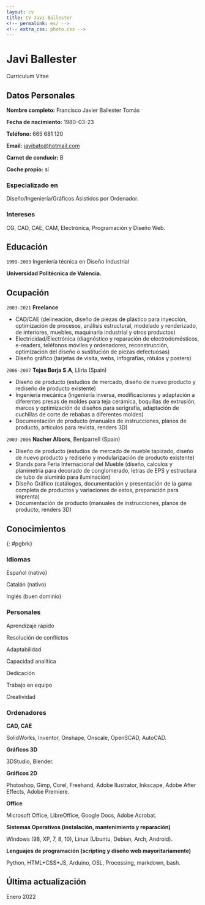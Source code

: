 ```yaml
---
layout: cv
title: CV Javi Ballester
<!-- permalink: es/ -->
<!-- extra_css: photo.css -->
---
```


<!-- {% include /photo.html %} -->

Javi Ballester
==============

Curriculum Vitae

<!-- {% include /nav-es.html %} -->

## Datos Personales

**Nombre completo:** Francisco Javier Ballester Tomás

**Fecha de nacimiento:** 1980-03-23

**Teléfono:** 665 681 120

**Email:** javibato@hotmail.com

**Carnet de conducir:** B

**Coche propio:** sí
 

### Especializado en

Diseño/Ingeniería/Gráficos Asistidos por Ordenador.


### Intereses

CG, CAD, CAE, CAM, Electrónica, Programación y Diseño Web.


## Educación

<!-- `2005-2011` -->
<!-- Terapia Gestalt -->

<!-- **Instituto de Terapia Gestalt de Valencia. Valencia (Spain)** -->

`1999-2003`
Ingeniería técnica en Diseño Industrial

**Universidad Politécnica de Valencia.**

<!-- `1991-2004`
Trumpet Player
**Private lessons with trumpet players Rafael Carreño, Salvador Verdú and David Pastor** -->

## Ocupación

`2003-2021`
**Freelance**

- CAD/CAE (delineación, diseño de piezas de plástico para inyección, optimización de procesos, análisis estructural, modelado y renderizado, de interiores, muebles, maquinaria industrial y otros productos)
- Electricidad/Electrónica (diagnóstico y reparación de electrodomésticos, e-readers, teléfonos móviles y ordenadores, reconstrucción, optimización del diseño o sustitución de piezas defectuosas)
- Diseño gráfico (tarjetas de visita, webs, infografías, rótulos y posters)
<!-- - Terapia Gestalt -->
<!-- - Street bands and amateur funk-jazz bands trumpet player -->

`2006-2007`
**Tejas Borja S.A**, Lliria (Spain)

- Diseño de producto (estudios de mercado, diseño de nuevo producto y rediseño de producto existente)
- Ingeniería mecánica (ingeniería inversa, modificaciones y adaptación a diferentes presas de moldes para teja cerámica, boquillas de extrusión, marcos y optimización de diseños para serigrafía, adaptación de cuchillas de corte de rebabas a diferentes moldes)
- Documentación de producto (manuales de instrucciones, planos de producto, artículos para revista, renders 3D)

`2003-2006`
**Nacher Albors**, Beniparrell (Spain)

- Diseño de producto (estudios de mercado de mueble tapizado, diseño de nuevo producto y rediseño y modularización de producto existente)
- Stands para Feria Internacional del Mueble (diseño, calculos y planimetria para decorado de conglomerado, letras de EPS y estructura de tubo de aluminio para iluminación)
- Diseño Gráfico (catálogos, documentación y presentación de la gama completa de productos y variaciones de estos, preparación para imprenta)
- Documentación de producto (manuales de instrucciones, planos de producto, renders 3D)

<!-- `1999-2004`
**Different Companies**, Pedreguer, Calpe, Ondara, Denia (Spain)

- Summer months mason's peon and farm worker

`1998-1999`
**Vall de Laguar town hall**, Vall de Laguar (Spain)

- Waiter and manager of small swimming pool bar in summer months  -->


## Conocimientos
{: #pgbrk}

### Idiomas

Español (nativo)

Catalán (nativo)

Inglés (buen dominio)

### Personales

Aprendizaje rápido

Resolución de conflictos

Adaptabilidad

Capacidad analítica

Dedicación

Trabajo en equipo

Creatividad


### Ordenadores

**CAD, CAE**

SolidWorks, Inventor, Onshape, Onscale, OpenSCAD, AutoCAD.

**Gráficos 3D**

3DStudio, Blender.

**Gráficos 2D**
 
Photoshop, Gimp, Corel, Freehand, Adobe Ilustrator, Inkscape, Adobe After Effects, Adobe Premiere.

**Office**
 
Microsoft Office, LibreOffice, Google Docs, Adobe Acrobat.

**Sistemas Operativos (instalacíón, mantenimiento y reparación)**
 
Windows (98, XP, 7, 8, 10), Linux (Ubuntu, Debian, Arch, Android).

**Lenguajes de programación (scripting y diseño web mayoritariamente)**
 
Python, HTML+CSS+JS, Arduino, OSL, Processing, markdown, bash.

<!-- **Sheet music**

Sibelius, Finale, Musescore, Lilypond. -->


## Última actualización

Enero 2022
